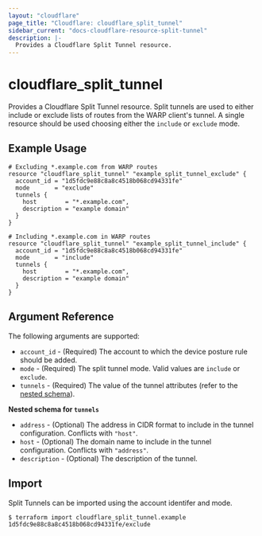 ```yaml
---
layout: "cloudflare"
page_title: "Cloudflare: cloudflare_split_tunnel"
sidebar_current: "docs-cloudflare-resource-split-tunnel"
description: |-
  Provides a Cloudflare Split Tunnel resource.
---
```


# cloudflare_split_tunnel

Provides a Cloudflare Split Tunnel resource. Split tunnels are used to either
include or exclude lists of routes from the WARP client's tunnel.  A
single resource should be used choosing either the `include` or `exclude` mode.

## Example Usage

```hcl
# Excluding *.example.com from WARP routes
resource "cloudflare_split_tunnel" "example_split_tunnel_exclude" {
  account_id = "1d5fdc9e88c8a8c4518b068cd94331fe"
  mode       = "exclude"
  tunnels {
    host        = "*.example.com",
    description = "example domain"
  }
}

# Including *.example.com in WARP routes
resource "cloudflare_split_tunnel" "example_split_tunnel_include" {
  account_id = "1d5fdc9e88c8a8c4518b068cd94331fe"
  mode       = "include"
  tunnels {
    host        = "*.example.com",
    description = "example domain"
  }
}
```

## Argument Reference

The following arguments are supported:

- `account_id` - (Required) The account to which the device posture rule should be added.
- `mode` - (Required) The split tunnel mode.  Valid values are `include` or `exclude`.
- `tunnels` - (Required) The value of the tunnel attributes (refer to the [nested schema](#nestedblock--tunnels)).

<a id="nestedblock--tunnels"></a>
**Nested schema for `tunnels`**

- `address` - (Optional) The address in CIDR format to include in the tunnel configuration. Conflicts with `"host"`.
- `host` - (Optional) The domain name to include in the tunnel configuration. Conflicts with `"address"`.
- `description` - (Optional) The description of the tunnel.

## Import

Split Tunnels can be imported using the account identifer and mode.

```
$ terraform import cloudflare_split_tunnel.example 1d5fdc9e88c8a8c4518b068cd94331fe/exclude
```
